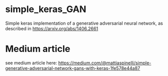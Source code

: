 # simple_keras_GAN
Simple keras implementation of a generative adversarial neural network, as described in https://arxiv.org/abs/1406.2661

# Medium article
see medium article here: https://medium.com/@mattiaspinelli/simple-generative-adversarial-network-gans-with-keras-1fe578e44a87
